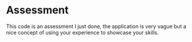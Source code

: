# Assessment
This code is an assessment I just done, the application is very vague but a nice concept of using your experience to showcase your skills.
